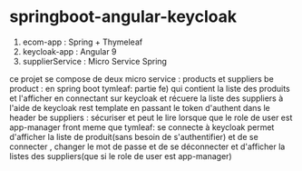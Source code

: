 # springboot-angular-keycloak
1) ecom-app : Spring + Thymeleaf
2) keycloak-app : Angular 9
3) supplierService : Micro Service Spring

ce projet se compose de deux micro service : products et suppliers
be product : en spring boot tymleaf: partie fe) qui contient la liste des produits et l'afficher en connectant sur keycloak et récuere la liste des suppliers à l'aide de keycloak rest template en passant le 
token d'authent dans le header
be suppliers : sécuriser et peut le lire lorsque que le role de user est app-manager
front meme que tymleaf: se connecte à keycloak permet d'afficher la liste de produit(sans besoin de s'authentifier) et de se connecter , changer le mot de passe
et de se déconnecter et d'afficher la listes des suppliers(que si le role de user est app-manager)

